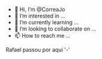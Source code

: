 - 👋 Hi, I’m @CorreaJo
- 👀 I’m interested in ...
- 🌱 I’m currently learning ...
- 💞️ I’m looking to collaborate on ...
- 📫 How to reach me ...

<!---
CorreaJo/CorreaJo is a ✨ special ✨ repository because its `README.md` (this file) appears on your GitHub profile.
You can click the Preview link to take a look at your changes.
--->

Rafael passou por aqui '-'
